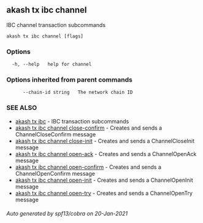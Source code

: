 ## akash tx ibc channel

IBC channel transaction subcommands

```
akash tx ibc channel [flags]
```

### Options

```
  -h, --help   help for channel
```

### Options inherited from parent commands

```
      --chain-id string   The network chain ID
```

### SEE ALSO

* [akash tx ibc](akash_tx_ibc.md)	 - IBC transaction subcommands
* [akash tx ibc channel close-confirm](akash_tx_ibc_channel_close-confirm.md)	 - Creates and sends a ChannelCloseConfirm message
* [akash tx ibc channel close-init](akash_tx_ibc_channel_close-init.md)	 - Creates and sends a ChannelCloseInit message
* [akash tx ibc channel open-ack](akash_tx_ibc_channel_open-ack.md)	 - Creates and sends a ChannelOpenAck message
* [akash tx ibc channel open-confirm](akash_tx_ibc_channel_open-confirm.md)	 - Creates and sends a ChannelOpenConfirm message
* [akash tx ibc channel open-init](akash_tx_ibc_channel_open-init.md)	 - Creates and sends a ChannelOpenInit message
* [akash tx ibc channel open-try](akash_tx_ibc_channel_open-try.md)	 - Creates and sends a ChannelOpenTry message

###### Auto generated by spf13/cobra on 20-Jan-2021
